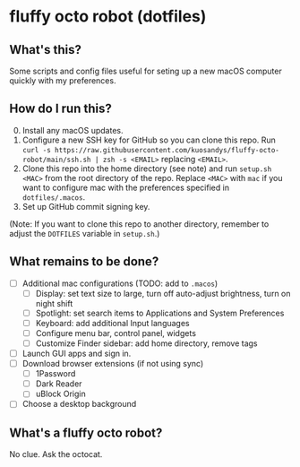 # fluffy octo robot (dotfiles)

## What's this?

Some scripts and config files useful for seting up a new macOS computer quickly with my preferences.

## How do I run this?

0. Install any macOS updates.
1. Configure a new SSH key for GitHub so you can clone this repo. Run `curl -s https://raw.githubusercontent.com/kuosandys/fluffy-octo-robot/main/ssh.sh | zsh -s <EMAIL>` replacing `<EMAIL>`.
2. Clone this repo into the home directory (see note) and run `setup.sh <MAC>` from the root directory of the repo. Replace `<MAC>` with `mac` if you want to configure mac with the preferences specified in `dotfiles/.macos`.
3. Set up GitHub commit signing key.

(Note: If you want to clone this repo to another directory, remember to adjust the `DOTFILES` variable in `setup.sh`.)

## What remains to be done?

- [ ] Additional mac configurations (TODO: add to `.macos`)
  - [ ] Display: set text size to large, turn off auto-adjust brightness, turn on night shift
  - [ ] Spotlight: set search items to Applications and System Preferences
  - [ ] Keyboard: add additional Input languages
  - [ ] Configure menu bar, control panel, widgets
  - [ ] Customize Finder sidebar: add home directory, remove tags
- [ ] Launch GUI apps and sign in.
- [ ] Download browser extensions (if not using sync)
  - [ ] 1Password
  - [ ] Dark Reader
  - [ ] uBlock Origin
- [ ] Choose a desktop background

## What's a fluffy octo robot?

No clue. Ask the octocat.

